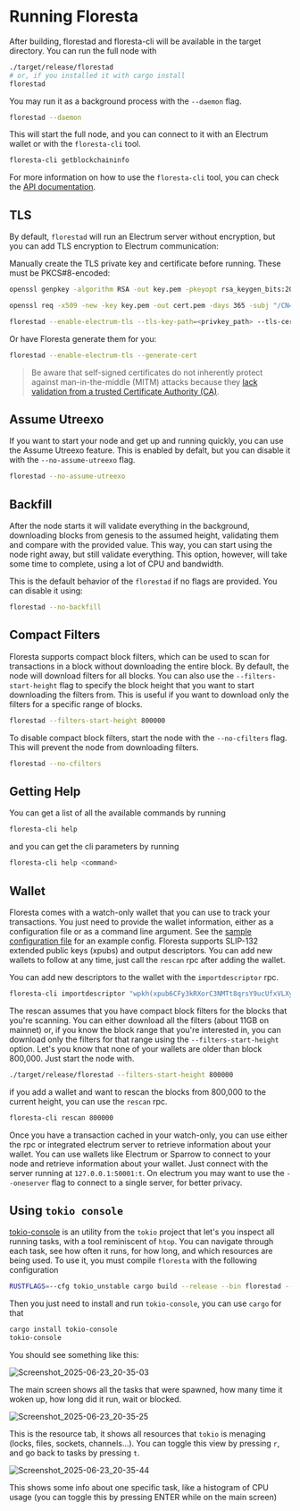 # Running Floresta

After building, florestad and floresta-cli will be available in the target directory. You can run the full node with
```bash
./target/release/florestad
# or, if you installed it with cargo install
florestad
```

You may run it as a background process with the `--daemon` flag.

```bash
florestad --daemon
```

This will start the full node, and you can connect to it with an Electrum wallet or with the `floresta-cli` tool.

```bash
floresta-cli getblockchaininfo
```

For more information on how to use the `floresta-cli` tool, you can check the [API documentation](https://github.com/vinteumorg/Floresta/blob/master/crates/floresta-cli/README.md).

## TLS

By default, `florestad` will run an Electrum server without encryption, but you can add TLS encryption to Electrum communication:

Manually create the TLS private key and certificate before running. These must be PKCS#8-encoded:

```bash
openssl genpkey -algorithm RSA -out key.pem -pkeyopt rsa_keygen_bits:2048

openssl req -x509 -new -key key.pem -out cert.pem -days 365 -subj "/CN=localhost"

florestad --enable-electrum-tls --tls-key-path=<privkey_path> --tls-cert-path=<cert_path>
```

Or have Floresta generate them for you:

```bash
florestad --enable-electrum-tls --generate-cert
```

> Be aware that self-signed certificates do not inherently protect against
man-in-the-middle (MITM) attacks because they
[lack validation from a trusted Certificate Authority (CA)](https://security.stackexchange.com/questions/264247/man-in-the-middle-attack-only-affects-tls-certs-with-unqualified-subject-names).

## Assume Utreexo

If you want to start your node and get up and running quickly, you can use the Assume Utreexo feature. This is enabled by defalt, but you can disable it with the `--no-assume-utreexo` flag.

```bash
florestad --no-assume-utreexo
```

## Backfill

After the node starts it will validate everything in the background, downloading blocks from genesis to the assumed height, validating them and compare with the provided value. This way, you can start using the node right away, but still validate everything. This option, however, will take some time to complete, using a lot of CPU and bandwidth.

This is the default behavior of the `florestad` if no flags are provided. You can disable it using:

```bash
florestad --no-backfill
```

## Compact Filters

Floresta supports compact block filters, which can be used to scan for transactions in a block without downloading the entire block. By default, the node will download filters for all blocks. You can also use the `--filters-start-height` flag to specify the block height that you want to start downloading the filters from. This is useful if you want to download only the filters for a specific range of blocks.

```bash
florestad --filters-start-height 800000
```

To disable compact block filters, start the node with the `--no-cfilters` flag. This will prevent the node from downloading filters.

```bash
florestad --no-cfilters
```

## Getting Help

You can get a list of all the available commands by running

```bash
floresta-cli help
```

and you can get the cli parameters by running
```bash
floresta-cli help <command>
```

## Wallet

Floresta comes with a watch-only wallet that you can use to track your transactions. You just need to provide the wallet
information, either as a configuration file or as a command line argument. See the [sample configuration file](../config.toml.sample) for an example config. Floresta supports SLIP-132 extended public keys (xpubs) and output descriptors. You can add new wallets to follow at any time, just
call the `rescan` rpc after adding the wallet.

You can add new descriptors to the wallet with the `importdescriptor` rpc.

```bash
floresta-cli importdescriptor "wpkh(xpub6CFy3kRXorC3NMTt8qrsY9ucUfxVLXyFQ49JSLm3iEG5gfAmWewYFzjNYFgRiCjoB9WWEuJQiyYGCdZvUTwPEUPL9pPabT8bkbiD9Po47XG/<0;1>/*)"
```

The rescan assumes that you have compact block filters for the blocks that you're scanning. You can either download all the filters
(about 11GB on mainnet) or, if you know the block range that you're interested in, you can download only the filters for that range
using the `--filters-start-height` option. Let's you know that none of your wallets are older than block 800,000. Just start the node with.

```bash
./target/release/florestad --filters-start-height 800000
```

if you add a wallet and want to rescan the blocks from 800,000 to the current height, you can use the `rescan` rpc.

```bash
floresta-cli rescan 800000
```

Once you have a transaction cached in your watch-only, you can use either the rpc or integrated electrum server to retrieve information about your wallet. You can use wallets like Electrum or Sparrow to connect to your node and retrieve information about your wallet. Just connect with the server running at `127.0.0.1:50001:t`. On electrum you may want to use the `--oneserver` flag to connect to a single server, for better privacy.

## Using `tokio console`

[tokio-console](https://github.com/tokio-rs/console) is an utility from the `tokio` project that let's you inspect all running tasks, with a tool reminiscent of `htop`. You can navigate through each task, see how often it runs, for how long, and which resources are being used. To use it, you must compile `floresta` with the following configuration

```bash
RUSTFLAGS=--cfg tokio_unstable cargo build --release --bin florestad --features tokio-console
```

Then you just need to install and run `tokio-console`, you can use `cargo` for that

```bash
cargo install tokio-console
tokio-console
```

You should see something like this:

![Screenshot_2025-06-23_20-35-03](https://github.com/user-attachments/assets/f89a5898-a531-4aa3-ade4-5feb27c5197b)

The main screen shows all the tasks that were spawned, how many time it woken up, how long did it run, wait or blocked.

![Screenshot_2025-06-23_20-35-25](https://github.com/user-attachments/assets/4697ca9c-5283-4d89-a129-51ff5e2e9b45)

This is the resource tab, it shows all resources that `tokio` is menaging (locks, files, sockets, channels...). You can toggle this view by pressing `r`, and go back to tasks by pressing `t`.

![Screenshot_2025-06-23_20-35-44](https://github.com/user-attachments/assets/e05bf099-87a7-422b-ae3e-d1326941a688)

This shows some info about one specific task, like a histogram of CPU usage (you can toggle this by pressing ENTER while on the main screen)
